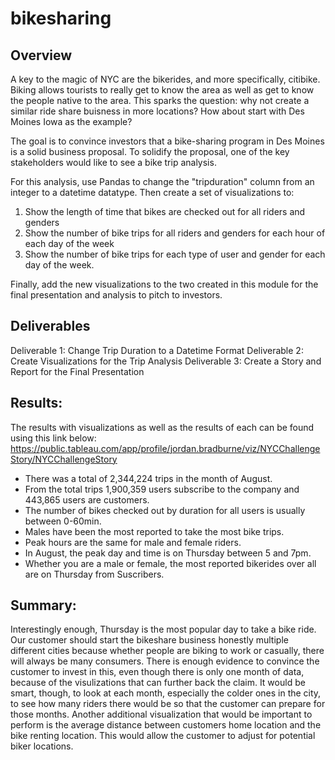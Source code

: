 # bikesharing

## Overview
A key to the magic of NYC are the bikerides, and more specifically, citibike. Biking allows tourists to really get to know the area as well as get to know the people native to the area. This sparks the question: why not create a similar ride share buisness in more locations? How about start with Des Moines Iowa as the example?

The goal is to convince investors that a bike-sharing program in Des Moines is a solid business proposal. To solidify the proposal, one of the key stakeholders would like to see a bike trip analysis.

For this analysis, use Pandas to change the "tripduration" column from an integer to a datetime datatype. Then create a set of visualizations to:
1. Show the length of time that bikes are checked out for all riders and genders
2. Show the number of bike trips for all riders and genders for each hour of each day of the week
3. Show the number of bike trips for each type of user and gender for each day of the week.

Finally, add the new visualizations to the two created in this module for the final presentation and analysis to pitch to investors.

## Deliverables

Deliverable 1: Change Trip Duration to a Datetime Format
Deliverable 2: Create Visualizations for the Trip Analysis
Deliverable 3: Create a Story and Report for the Final Presentation

## Results: 
The results with visualizations as well as the results of each can be found using this link below:
https://public.tableau.com/app/profile/jordan.bradburne/viz/NYCChallengeStory/NYCChallengeStory

* There was a total of 2,344,224 trips in the month of August.
* From the total trips 1,900,359 users subscribe to the company and 443,865 users are customers.
* The number of bikes checked out by duration for all users is usually between 0-60min.
*  Males have been the most reported to take the most bike trips.
* Peak hours are the same for male and female riders.
* In August, the peak day and time is on Thursday between 5 and 7pm.
* Whether you are a male or female, the most reported bikerides over all are on Thursday from Suscribers.

## Summary: 
Interestingly enough, Thursday is the most popular day to take a bike ride. Our customer should start the bikeshare business honestly multiple different cities because whether people are biking to work or casually, there will always be many consumers. There is enough evidence to convince the customer to invest in this, even though there is only one month of data, because of the visulizations that can further back the claim. It would be smart, though, to look at each month, especially the colder ones in the city, to see how many riders there would be so that the customer can prepare for those months. Another additional visualization that would be important to perform is the average distance between customers home location and the bike renting location. This would allow the customer to adjust for potential biker locations.
